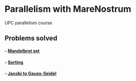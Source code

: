 
# Parallelism with MareNostrum
UPC parallelism course 

## Problems solved 

#### - [Mandelbrot set](/Lab/Lab3) 
#### - [Sorting](/Lab/Lab4)
#### - [Jacobi to Gauss-Seidel](/Lab/Lab5) 

